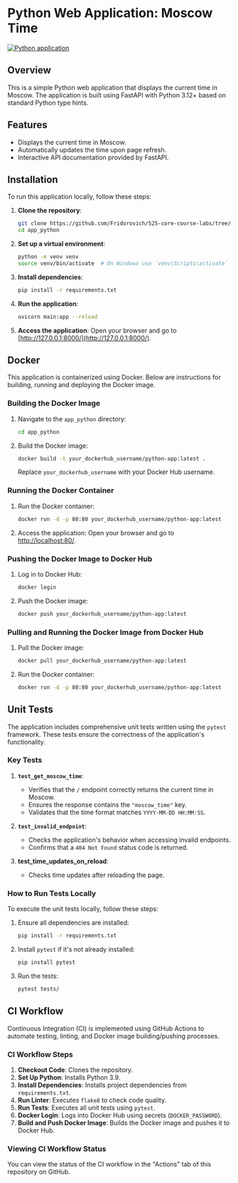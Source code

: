 # Python Web Application: Moscow Time

[![Python application](https://github.com/Fridorovich/S25-core-course-labs/actions/workflows/ci.yml/badge.svg)](https://github.com/Fridorovich/S25-core-course-labs/actions/workflows/ci.yml)

## Overview
This is a simple Python web application that displays the current time in Moscow. The application is built using FastAPI with Python 3.12+ based on standard Python type hints.

## Features
- Displays the current time in Moscow.
- Automatically updates the time upon page refresh.
- Interactive API documentation provided by FastAPI.

## Installation
To run this application locally, follow these steps:

1. **Clone the repository**:
    ```bash
    git clone https://github.com/Fridorovich/S25-core-course-labs/tree/lab1/app_python.git
    cd app_python
2. **Set up a virtual environment**:
    ```bash
    python -m venv venv
    source venv/bin/activate  # On Windows use `venv\Scripts\activate`
3. **Install dependencies**:
    ```bash
    pip install -r requirements.txt
4. **Run the application**:
    ```bash
    uvicorn main:app --reload
5. **Access the application**:
    Open your browser and go to [http://127.0.0.1:8000/](http://127.0.0.1:8000/).

## Docker
This application is containerized using Docker. Below are instructions for building, running and deploying the Docker image.

### Building the Docker Image

1. Navigate to the `app_python` directory:
    ```bash
    cd app_python
    ```

2. Build the Docker image:
    ```bash
    docker build -t your_dockerhub_username/python-app:latest .
    ```
   Replace `your_dockerhub_username` with your Docker Hub username.

### Running the Docker Container

1. Run the Docker container:
    ```bash
    docker run -d -p 80:80 your_dockerhub_username/python-app:latest
    ```

2. Access the application:
    Open your browser and go to [http://localhost:80/](http://localhost:80/).

### Pushing the Docker Image to Docker Hub

1. Log in to Docker Hub:
    ```bash
    docker login
    ```

2. Push the Docker image:
    ```bash
    docker push your_dockerhub_username/python-app:latest
    ```

### Pulling and Running the Docker Image from Docker Hub

1. Pull the Docker image:
    ```bash
    docker pull your_dockerhub_username/python-app:latest
    ```

2. Run the Docker container:
    ```bash
    docker run -d -p 80:80 your_dockerhub_username/python-app:latest
    ```
   
## Unit Tests

The application includes comprehensive unit tests written using the `pytest` framework. These tests ensure the correctness of the application's functionality.

### Key Tests

1. **`test_get_moscow_time`**:
   - Verifies that the `/` endpoint correctly returns the current time in Moscow.
   - Ensures the response contains the `"moscow_time"` key.
   - Validates that the time format matches `YYYY-MM-DD HH:MM:SS`.

2. **`test_invalid_endpoint`**:
   - Checks the application's behavior when accessing invalid endpoints.
   - Confirms that a `404 Not Found` status code is returned.

3. **test_time_updates_on_reload**:
   - Checks time updates after reloading the page.

### How to Run Tests Locally

To execute the unit tests locally, follow these steps:

1. Ensure all dependencies are installed:
    ```bash
    pip install -r requirements.txt
    ```

2. Install `pytest` if it's not already installed:
    ```bash
    pip install pytest
    ```

3. Run the tests:
    ```bash
    pytest tests/
    ```
   
## CI Workflow

Continuous Integration (CI) is implemented using GitHub Actions to automate testing, linting, and Docker image building/pushing processes.

### CI Workflow Steps

1. **Checkout Code**: Clones the repository.
2. **Set Up Python**: Installs Python 3.9.
3. **Install Dependencies**: Installs project dependencies from `requirements.txt`.
4. **Run Linter**: Executes `flake8` to check code quality.
5. **Run Tests**: Executes all unit tests using `pytest`.
6. **Docker Login**: Logs into Docker Hub using secrets (`DOCKER_PASSWORD`).
7. **Build and Push Docker Image**: Builds the Docker image and pushes it to Docker Hub.

### Viewing CI Workflow Status

You can view the status of the CI workflow in the "Actions" tab of this repository on GitHub.